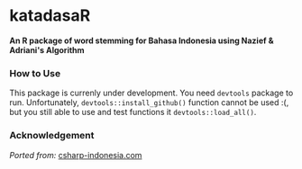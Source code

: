 # katadasaR
**An R package of word stemming for Bahasa Indonesia using Nazief &amp; Adriani's Algorithm**

### How to Use
This package is currenly under development. You need `devtools` package to run. Unfortunately, `devtools::install_github()` function cannot be used :(, but you still able to use and test functions it `devtools::load_all()`.

### Acknowledgement
_Ported from:_ [csharp-indonesia.com](www.csharp-indonesia.com/2014/07/algoritma-stemming-pencarian-kata-dasar.html)




